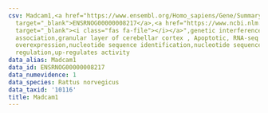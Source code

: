 ```yaml
---
csv: Madcam1,<a href="https://www.ensembl.org/Homo_sapiens/Gene/Summary?db=core;g=ENSRNOG00000008217"
  target="_blank">ENSRNOG00000008217</a>,<a href="https://www.ncbi.nlm.nih.gov/pubmed/30467350"
  target="_blank"><i class="fas fa-file"></i></a>",genetic interference,functional
  association,granular layer of cerebellar cortex , Apoptotic, RNA-seq assay, hsf-1
  overexpression,nucleotide sequence identification,nucleotide sequence identification,transcriptional
  regulation,up-regulates activity
data_alias: Madcam1
data_id: ENSRNOG00000008217
data_numevidence: 1
data_species: Rattus norvegicus
data_taxid: '10116'
title: Madcam1
---
```

